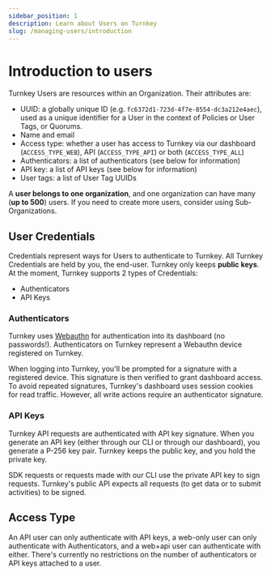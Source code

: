 ```yaml
---
sidebar_position: 1
description: Learn about Users on Turnkey
slug: /managing-users/introduction
---
```

# Introduction to users

Turnkey Users are resources within an Organization. Their attributes are:

- UUID: a globally unique ID (e.g. `fc6372d1-723d-4f7e-8554-dc3a212e4aec`), used as a unique identifier for a User in the context of Policies or User Tags, or Quorums.
- Name and email
- Access type: whether a user has access to Turnkey via our dashboard (`ACCESS_TYPE_WEB`), API (`ACCESS_TYPE_API`) or both (`ACCESS_TYPE_ALL`)
- Authenticators: a list of authenticators (see below for information)
- API key: a list of API keys (see below for information)
- User tags: a list of User Tag UUIDs

A **user belongs to one organization**, and one organization can have many (**up to 500**) users. If you need to create more users, consider using Sub-Organizations.

## User Credentials

Credentials represent ways for Users to authenticate to Turnkey. All Turnkey Credentials are held by you, the end-user. Turnkey only keeps **public keys**. At the moment, Turnkey supports 2 types of Credentials:

- Authenticators
- API Keys

### Authenticators

Turnkey uses [Webauthn](https://www.w3.org/TR/webauthn-2/) for authentication into its dashboard (no passwords!). Authenticators on Turnkey represent a Webauthn device registered on Turnkey.

When logging into Turnkey, you'll be prompted for a signature with a registered device. This signature is then verified to grant dashboard access. To avoid repeated signatures, Turnkey's dashboard uses session cookies for read traffic. However, all write actions require an authenticator signature.

### API Keys

Turnkey API requests are authenticated with API key signature. When you generate an API key (either through our CLI or through our dashboard), you generate a P-256 key pair. Turnkey keeps the public key, and you hold the private key.

SDK requests or requests made with our CLI use the private API key to sign requests. Turnkey's public API expects all requests (to get data or to submit activities) to be signed.

## Access Type

An API user can only authenticate with API keys, a web-only user can only authenticate with Authenticators, and a web+api user can authenticate with either. There's currently no restrictions on the number of authenticators or API keys attached to a user.
